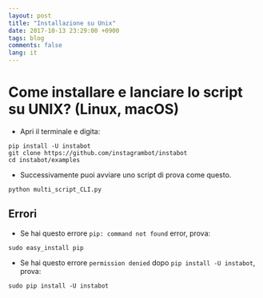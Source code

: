 ```yaml
---
layout: post
title: "Installazione su Unix"
date: 2017-10-13 23:29:00 +0900
tags: blog
comments: false
lang: it
---
```

# Come installare e lanciare lo script su UNIX? (Linux, macOS)
* Apri il terminale e digita:
```
pip install -U instabot
git clone https://github.com/instagrambot/instabot
cd instabot/examples
```

* Successivamente puoi avviare uno script di prova come questo.
```
python multi_script_CLI.py
```

## Errori

* Se hai questo errore `pip: command not found` error, prova:
```
sudo easy_install pip
```

* Se hai questo errore `permission denied` dopo `pip install -U instabot`, prova:
```
sudo pip install -U instabot
```
